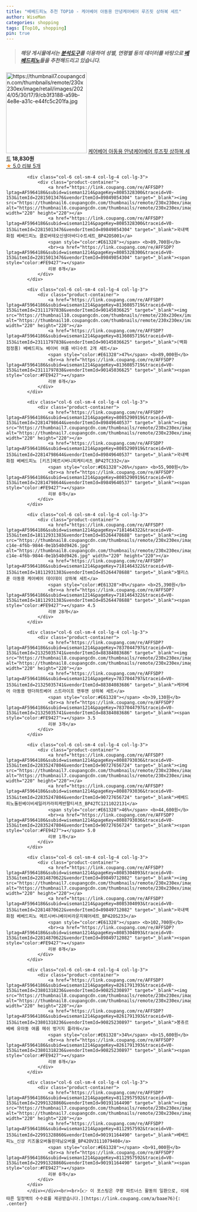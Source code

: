 ```yaml
---
title: "베베드피노 추천 TOP10 - 케어베어 아동용 안녕케어베어 루즈핏 상하복 세트"
author: WiseMan
categories: shopping
tags: [Top10, shopping]
pin: true
---
```


> ##### 해당 게시물에서는 [**분석도구**](https://itemscout.io/)를 이용하여 **성별**, **연령별** 등의 데이터를 바탕으로 [**베베드피노**](https://link.coupang.com/a/baae76)들을 추천해드리고 있습니다.
<div class="container"><div class="row">
            <div class="col-6 col-sm-4 col-lg-4 col-lg-3">
                <div class="product-container">
                    <a href="https://link.coupang.com/re/AFFSDP?lptag=AF5964186&subid=wiseman1214&pageKey=8099416068&traceid=V0-153&itemId=22903117476&vendorItemId=90143275263" target="_blank"><img src="https://thumbnail7.coupangcdn.com/thumbnails/remote/230x230ex/image/retail/images/2024/05/30/17/9/cb3f3188-a59b-4e8e-a31c-e44fc5c201fa.jpg" alt="https://thumbnail7.coupangcdn.com/thumbnails/remote/230x230ex/image/retail/images/2024/05/30/17/9/cb3f3188-a59b-4e8e-a31c-e44fc5c201fa.jpg" width="220" height="220"></a>
                    <a href="https://link.coupang.com/re/AFFSDP?lptag=AF5964186&subid=wiseman1214&pageKey=8099416068&traceid=V0-153&itemId=22903117476&vendorItemId=90143275263" target="_blank">케어베어 아동용 안녕케어베어 루즈핏 상하복 세트</a>
                    <span style="color:#E61328"></span> <b>18,830원</b>
                    <br><a href="https://link.coupang.com/re/AFFSDP?lptag=AF5964186&subid=wiseman1214&pageKey=8099416068&traceid=V0-153&itemId=22903117476&vendorItemId=90143275263" target="_blank"><span style="color:#FE9427">★</span> 5.0
                    리뷰 5개</a>
                </div>
            </div>
            
            <div class="col-6 col-sm-4 col-lg-4 col-lg-3">
                <div class="product-container">
                    <a href="https://link.coupang.com/re/AFFSDP?lptag=AF5964186&subid=wiseman1214&pageKey=8085328300&traceid=V0-153&itemId=22815013476&vendorItemId=89849854304" target="_blank"><img src="https://thumbnail6.coupangcdn.com/thumbnails/remote/230x230ex/image/vendor_inventory/a753/bb3d844698504313b31164bfcbe1906c9805f674e1418a8ed5292bdfd4f1.jpg" alt="https://thumbnail6.coupangcdn.com/thumbnails/remote/230x230ex/image/vendor_inventory/a753/bb3d844698504313b31164bfcbe1906c9805f674e1418a8ed5292bdfd4f1.jpg" width="220" height="220"></a>
                    <a href="https://link.coupang.com/re/AFFSDP?lptag=AF5964186&subid=wiseman1214&pageKey=8085328300&traceid=V0-153&itemId=22815013476&vendorItemId=89849854304" target="_blank">국내백화점 베베드피노 클로버테오신생아바디수트세트_BP42OS001</a>
                    <span style="color:#E61328"></span> <b>89,700원</b>
                    <br><a href="https://link.coupang.com/re/AFFSDP?lptag=AF5964186&subid=wiseman1214&pageKey=8085328300&traceid=V0-153&itemId=22815013476&vendorItemId=89849854304" target="_blank"><span style="color:#FE9427">★</span> 
                    리뷰 0개</a>
                </div>
            </div>
            
            <div class="col-6 col-sm-4 col-lg-4 col-lg-3">
                <div class="product-container">
                    <a href="https://link.coupang.com/re/AFFSDP?lptag=AF5964186&subid=wiseman1214&pageKey=8136085719&traceid=V0-153&itemId=23111797838&vendorItemId=90145036625" target="_blank"><img src="https://thumbnail10.coupangcdn.com/thumbnails/remote/230x230ex/image/vendor_inventory/3211/09d60cdceae7a6da64d63ac56509debbe8c5cae32671fd91afb1f058c605.jpg" alt="https://thumbnail10.coupangcdn.com/thumbnails/remote/230x230ex/image/vendor_inventory/3211/09d60cdceae7a6da64d63ac56509debbe8c5cae32671fd91afb1f058c605.jpg" width="220" height="220"></a>
                    <a href="https://link.coupang.com/re/AFFSDP?lptag=AF5964186&subid=wiseman1214&pageKey=8136085719&traceid=V0-153&itemId=23111797838&vendorItemId=90145036625" target="_blank">(백화점정품) 베베드피노 베이비 여름 바디수트 2개 세트</a>
                    <span style="color:#E61328">47%</span> <b>89,000원</b>
                    <br><a href="https://link.coupang.com/re/AFFSDP?lptag=AF5964186&subid=wiseman1214&pageKey=8136085719&traceid=V0-153&itemId=23111797838&vendorItemId=90145036625" target="_blank"><span style="color:#FE9427">★</span> 
                    리뷰 0개</a>
                </div>
            </div>
            
            <div class="col-6 col-sm-4 col-lg-4 col-lg-3">
                <div class="product-container">
                    <a href="https://link.coupang.com/re/AFFSDP?lptag=AF5964186&subid=wiseman1214&pageKey=8085290919&traceid=V0-153&itemId=22814798644&vendorItemId=89849640537" target="_blank"><img src="https://thumbnail7.coupangcdn.com/thumbnails/remote/230x230ex/image/vendor_inventory/fd26/b2d4a3e34274cbbd7f43f95e620d1b7e08866cc5a0a5d373dd1295e4eb5c.jpg" alt="https://thumbnail7.coupangcdn.com/thumbnails/remote/230x230ex/image/vendor_inventory/fd26/b2d4a3e34274cbbd7f43f95e620d1b7e08866cc5a0a5d373dd1295e4eb5c.jpg" width="220" height="220"></a>
                    <a href="https://link.coupang.com/re/AFFSDP?lptag=AF5964186&subid=wiseman1214&pageKey=8085290919&traceid=V0-153&itemId=22814798644&vendorItemId=89849640537" target="_blank">국내백화점 베베드피노 [키즈]메르시버니피케티셔츠_BP42TC332</a>
                    <span style="color:#E61328">26%</span> <b>55,900원</b>
                    <br><a href="https://link.coupang.com/re/AFFSDP?lptag=AF5964186&subid=wiseman1214&pageKey=8085290919&traceid=V0-153&itemId=22814798644&vendorItemId=89849640537" target="_blank"><span style="color:#FE9427">★</span> 
                    리뷰 0개</a>
                </div>
            </div>
            
            <div class="col-6 col-sm-4 col-lg-4 col-lg-3">
                <div class="product-container">
                    <a href="https://link.coupang.com/re/AFFSDP?lptag=AF5964186&subid=wiseman1214&pageKey=7181464322&traceid=V0-153&itemId=18112931383&vendorItemId=85264478688" target="_blank"><img src="https://thumbnail8.coupangcdn.com/thumbnails/remote/230x230ex/image/retail/images/2023/03/07/17/5/48d93ed4-c14e-4f6b-9844-0e1b540d9426.jpg" alt="https://thumbnail8.coupangcdn.com/thumbnails/remote/230x230ex/image/retail/images/2023/03/07/17/5/48d93ed4-c14e-4f6b-9844-0e1b540d9426.jpg" width="220" height="220"></a>
                    <a href="https://link.coupang.com/re/AFFSDP?lptag=AF5964186&subid=wiseman1214&pageKey=7181464322&traceid=V0-153&itemId=18112931383&vendorItemId=85264478688" target="_blank">젤리스푼 아동용 케어베어 데이데이 상하복 세트</a>
                    <span style="color:#E61328">8%</span> <b>25,390원</b>
                    <br><a href="https://link.coupang.com/re/AFFSDP?lptag=AF5964186&subid=wiseman1214&pageKey=7181464322&traceid=V0-153&itemId=18112931383&vendorItemId=85264478688" target="_blank"><span style="color:#FE9427">★</span> 4.5
                    리뷰 28개</a>
                </div>
            </div>
            
            <div class="col-6 col-sm-4 col-lg-4 col-lg-3">
                <div class="product-container">
                    <a href="https://link.coupang.com/re/AFFSDP?lptag=AF5964186&subid=wiseman1214&pageKey=7837044797&traceid=V0-153&itemId=21325035741&vendorItemId=88384083686" target="_blank"><img src="https://thumbnail8.coupangcdn.com/thumbnails/remote/230x230ex/image/rs_quotation_api/te2xkre9/5aba3237c890476ca65e761dc420d389.jpg" alt="https://thumbnail8.coupangcdn.com/thumbnails/remote/230x230ex/image/rs_quotation_api/te2xkre9/5aba3237c890476ca65e761dc420d389.jpg" width="220" height="220"></a>
                    <a href="https://link.coupang.com/re/AFFSDP?lptag=AF5964186&subid=wiseman1214&pageKey=7837044797&traceid=V0-153&itemId=21325035741&vendorItemId=88384083686" target="_blank">케어베어 아동용 텐더하트베어 스트라이프 맨투맨 상하복 세트</a>
                    <span style="color:#E61328"></span> <b>39,130원</b>
                    <br><a href="https://link.coupang.com/re/AFFSDP?lptag=AF5964186&subid=wiseman1214&pageKey=7837044797&traceid=V0-153&itemId=21325035741&vendorItemId=88384083686" target="_blank"><span style="color:#FE9427">★</span> 3.5
                    리뷰 3개</a>
                </div>
            </div>
            
            <div class="col-6 col-sm-4 col-lg-4 col-lg-3">
                <div class="product-container">
                    <a href="https://link.coupang.com/re/AFFSDP?lptag=AF5964186&subid=wiseman1214&pageKey=8088793036&traceid=V0-153&itemId=22835247804&vendorItemId=90727656724" target="_blank"><img src="https://thumbnail7.coupangcdn.com/thumbnails/remote/230x230ex/image/vendor_inventory/690a/338c7f1736178fd3ba467cdea5b2b44eac736b79f57e1406a32c9a22fa10.jpg" alt="https://thumbnail7.coupangcdn.com/thumbnails/remote/230x230ex/image/vendor_inventory/690a/338c7f1736178fd3ba467cdea5b2b44eac736b79f57e1406a32c9a22fa10.jpg" width="220" height="220"></a>
                    <a href="https://link.coupang.com/re/AFFSDP?lptag=AF5964186&subid=wiseman1214&pageKey=8088793036&traceid=V0-153&itemId=22835247804&vendorItemId=90727656724" target="_blank">베베드피노돌핀베이비세일러카라피케반팔티셔츠_BP42TC1211022131</a>
                    <span style="color:#E61328">46%</span> <b>44,600원</b>
                    <br><a href="https://link.coupang.com/re/AFFSDP?lptag=AF5964186&subid=wiseman1214&pageKey=8088793036&traceid=V0-153&itemId=22835247804&vendorItemId=90727656724" target="_blank"><span style="color:#FE9427">★</span> 5.0
                    리뷰 1개</a>
                </div>
            </div>
            
            <div class="col-6 col-sm-4 col-lg-4 col-lg-3">
                <div class="product-container">
                    <a href="https://link.coupang.com/re/AFFSDP?lptag=AF5964186&subid=wiseman1214&pageKey=8085304093&traceid=V0-153&itemId=22814870622&vendorItemId=89849712082" target="_blank"><img src="https://thumbnail7.coupangcdn.com/thumbnails/remote/230x230ex/image/vendor_inventory/c2d5/9b175717ae20b910dc9da005027fe827efa8ab0e6885e3db2a878c866bc8.jpg" alt="https://thumbnail7.coupangcdn.com/thumbnails/remote/230x230ex/image/vendor_inventory/c2d5/9b175717ae20b910dc9da005027fe827efa8ab0e6885e3db2a878c866bc8.jpg" width="220" height="220"></a>
                    <a href="https://link.coupang.com/re/AFFSDP?lptag=AF5964186&subid=wiseman1214&pageKey=8085304093&traceid=V0-153&itemId=22814870622&vendorItemId=89849712082" target="_blank">국내백화점 베베드피노 메르시버니베이비라운지웨어세트_BP42OS233</a>
                    <span style="color:#E61328"></span> <b>102,700원</b>
                    <br><a href="https://link.coupang.com/re/AFFSDP?lptag=AF5964186&subid=wiseman1214&pageKey=8085304093&traceid=V0-153&itemId=22814870622&vendorItemId=89849712082" target="_blank"><span style="color:#FE9427">★</span> 
                    리뷰 0개</a>
                </div>
            </div>
            
            <div class="col-6 col-sm-4 col-lg-4 col-lg-3">
                <div class="product-container">
                    <a href="https://link.coupang.com/re/AFFSDP?lptag=AF5964186&subid=wiseman1214&pageKey=8261791393&traceid=V0-153&itemId=23801318236&vendorItemId=90825230897" target="_blank"><img src="https://thumbnail8.coupangcdn.com/thumbnails/remote/230x230ex/image/vendor_inventory/3aae/ea2aaa7a2a3f5de849d3cfb51678585fc73fcca6dbaab2f45461e41f70c9.png" alt="https://thumbnail8.coupangcdn.com/thumbnails/remote/230x230ex/image/vendor_inventory/3aae/ea2aaa7a2a3f5de849d3cfb51678585fc73fcca6dbaab2f45461e41f70c9.png" width="220" height="220"></a>
                    <a href="https://link.coupang.com/re/AFFSDP?lptag=AF5964186&subid=wiseman1214&pageKey=8261791393&traceid=V0-153&itemId=23801318236&vendorItemId=90825230897" target="_blank">봉쥬르베베 유아동 여름 메쉬 벙거지 플라워</a>
                    <span style="color:#E61328">34%</span> <b>15,600원</b>
                    <br><a href="https://link.coupang.com/re/AFFSDP?lptag=AF5964186&subid=wiseman1214&pageKey=8261791393&traceid=V0-153&itemId=23801318236&vendorItemId=90825230897" target="_blank"><span style="color:#FE9427">★</span> 
                    리뷰 0개</a>
                </div>
            </div>
            
            <div class="col-6 col-sm-4 col-lg-4 col-lg-3">
                <div class="product-container">
                    <a href="https://link.coupang.com/re/AFFSDP?lptag=AF5964186&subid=wiseman1214&pageKey=8112957592&traceid=V0-153&itemId=22991328860&vendorItemId=90191164490" target="_blank"><img src="https://thumbnail7.coupangcdn.com/thumbnails/remote/230x230ex/image/vendor_inventory/479f/9f8a8b4fb7bd6ccf458a1543a5625742809017100b6e702f29f3cf9c7196.jpg" alt="https://thumbnail7.coupangcdn.com/thumbnails/remote/230x230ex/image/vendor_inventory/479f/9f8a8b4fb7bd6ccf458a1543a5625742809017100b6e702f29f3cf9c7196.jpg" width="220" height="220"></a>
                    <a href="https://link.coupang.com/re/AFFSDP?lptag=AF5964186&subid=wiseman1214&pageKey=8112957592&traceid=V0-153&itemId=22991328860&vendorItemId=90191164490" target="_blank">베베드피노_신상 키즈올오버돌핀데님오버롤_BP42OV3111079408</a>
                    <span style="color:#E61328"></span> <b>91,000원</b>
                    <br><a href="https://link.coupang.com/re/AFFSDP?lptag=AF5964186&subid=wiseman1214&pageKey=8112957592&traceid=V0-153&itemId=22991328860&vendorItemId=90191164490" target="_blank"><span style="color:#FE9427">★</span> 
                    리뷰 0개</a>
                </div>
            </div>
            </div></div><br><br>[👉 이 포스팅은 쿠팡 파트너스 활동의 일환으로, 이에 따른 일정액의 수수료를 제공받습니다.](https://link.coupang.com/a/baae76){: .center}